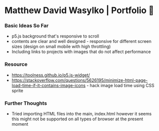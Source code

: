 # Matthew David Wasylko | Portfolio 🌊

### Basic Ideas So Far

- p5.js background that's responsive to scroll
- contents are clear and well designed - responsive for different screen sizes (design on small mobile with high throttling)
- Including links to projects with images that do not affect performance

### Resource

- https://toolness.github.io/p5.js-widget/
- https://stackoverflow.com/questions/5626195/minimize-html-page-load-time-if-it-contains-image-icons - hack image load time using CSS sprite


### Further Thoughts

- Tried importing HTML files into the main, index.html however it seems this might not be supported on all types of browser at the present moment